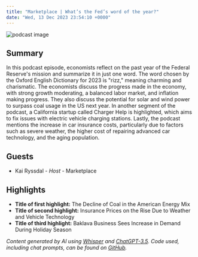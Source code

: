 ```yaml
---
title: "Marketplace | What’s the Fed’s word of the year?"
date: "Wed, 13 Dec 2023 23:54:10 +0000"
---
```


![podcast image](https://www.marketplace.org/wp-content/uploads/2019/05/MP_show-1.png)

## Summary

In this podcast episode, economists reflect on the past year of the Federal Reserve's mission and summarize it in just one word. The word chosen by the Oxford English Dictionary for 2023 is "rizz," meaning charming and charismatic. The economists discuss the progress made in the economy, with strong growth moderating, a balanced labor market, and inflation making progress. They also discuss the potential for solar and wind power to surpass coal usage in the US next year. In another segment of the podcast, a California startup called Charger Help is highlighted, which aims to fix issues with electric vehicle charging stations. Lastly, the podcast mentions the increase in car insurance costs, particularly due to factors such as severe weather, the higher cost of repairing advanced car technology, and the aging population.

## Guests

- Kai Ryssdal - _Host_ - Marketplace

## Highlights

- **Title of first highlight:** The Decline of Coal in the American Energy Mix
- **Title of second highlight:** Insurance Prices on the Rise Due to Weather and Vehicle Technology
- **Title of third highlight:** Baklava Business Sees Increase in Demand During Holiday Season

_Content generated by AI using [Whisper](https://openai.com/research/whisper) and [ChatGPT-3.5](https://openai.com/blog/chatgpt). Code used, including chat prompts, can be found on [GitHub](https://github.com/dustinbrownman/podcast-parser/blob/main/app/functions.py)._
